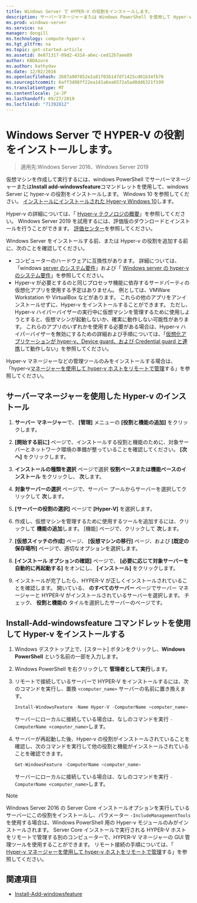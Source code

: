 ```yaml
---
title: Windows Server で HYPER-V の役割をインストールします。
description: サーバーマネージャーまたは Windows PowerShell を使用して Hyper-v をインストールする手順について説明します。
ms.prod: windows-server
ms.service: na
manager: dongill
ms.technology: compute-hyper-v
ms.tgt_pltfrm: na
ms.topic: get-started-article
ms.assetid: 8e871317-09d2-4314-a6ec-ced12b7aee89
author: KBDAzure
ms.author: kathydav
ms.date: 12/02/2016
ms.openlocfilehash: 2687a907852e2a81f03b147df1425cd01b34fb76
ms.sourcegitcommit: 6aff3d88ff22ea141a6ea6572a5ad8dd6321f199
ms.translationtype: MT
ms.contentlocale: ja-JP
ms.lasthandoff: 09/27/2019
ms.locfileid: "71392812"
---
```

# <a name="install-the-hyper-v-role-on-windows-server"></a>Windows Server で HYPER-V の役割をインストールします。

>適用先:Windows Server 2016、Windows Server 2019
  
仮想マシンを作成して実行するには、windows PowerShell でサーバーマネージャーまたは**Install add-windowsfeature**コマンドレットを使用して、windows Server に hyper-v の役割をインストールします。 Windows 10 を参照してください。 [インストールにインストールされた Hyper-v Windows 10](https://docs.microsoft.com/virtualization/hyper-v-on-windows/quick-start/enable-hyper-v)します。

Hyper-v の詳細については、「 [Hyper-v テクノロジの概要](../Hyper-V-Technology-Overview.md)」を参照してください。 Windows Server 2019 を試用するには、評価版のダウンロードとインストールを行うことができます。 [評価センター](https://www.microsoft.com/evalcenter/evaluate-windows-server-2019)を参照してください。

Windows Server をインストールする前、または Hyper-v の役割を追加する前に、次のことを確認してください。
- コンピューターのハードウェアに互換性があります。 詳細については、「windows [server のシステム要件](../../../get-started/System-Requirements.md)」および「 [Windows server の hyper-v のシステム要件](../System-requirements-for-Hyper-V-on-Windows.md)」を参照してください。
- Hyper-v が必要とするのと同じプロセッサ機能に依存するサードパーティの仮想化アプリを使用する予定はありません。 例としては、VMWare Workstation や VirtualBox などがあります。 これらの他のアプリをアンインストールせずに、Hyper-v をインストールすることができます。 ただし、Hyper-v ハイパーバイザーの実行中に仮想マシンを管理するために使用しようとすると、仮想マシンが起動しないか、確実に動作しない可能性があります。 これらのアプリのいずれかを使用する必要がある場合は、Hyper-v ハイパーバイザーを無効にするための詳細および手順については、「[仮想化アプリケーションが hyper-v、Device guard、および Credential guard と連携](https://support.microsoft.com/help/3204980/virtualization-applications-do-not-work-together-with-hyper-v-device-g)して動作しない」を参照してください。

Hyper-v マネージャーなどの管理ツールのみをインストールする場合は、「hyper-v[マネージャーを使用して hyper-v ホストをリモートで管理](../Manage/Remotely-manage-Hyper-V-hosts.md)する」を参照してください。
  
## <a name="install-hyper-v-by-using-server-manager"></a>サーバーマネージャーを使用した Hyper-v のインストール  
  
1. **サーバー マネージャー**で、 **[管理]** メニューの **[役割と機能の追加]** をクリックします。  
  
2. **[開始する前に]** ページで、インストールする役割と機能のために、対象サーバーとネットワーク環境の準備が整っていることを確認してください。 **[次へ]** をクリックします。  
  
3. **インストールの種類を選択**  ページで選択 **役割ベースまたは機能ベースのインストール**  をクリックし、 **次**します。  
  
4. **対象サーバーの選択**  ページで、サーバー プールからサーバーを選択してクリックして **次**します。  
  
5. **[サーバーの役割の選択]** ページで **[Hyper-V]** を選択します。  
  
6. 作成し、仮想マシンを管理するために使用するツールを追加するには、クリックして **機能の追加**します。 [機能] ページで、クリックして **次**します。  
  
7. **[仮想スイッチの作成]** ページ、 **[仮想マシンの移行]** ページ、および **[既定の保存場所]** ページで、適切なオプションを選択します。  
  
8. **[インストール オプションの確認]** ページで、 **[必要に応じて対象サーバーを自動的に再起動する]** をオンにし、 **[インストール]** をクリックします。  
  
9. インストールが完了したら、HYPER-V が正しくインストールされていることを確認します。 開いている、 **のすべてのサーバー**  ページでサーバー マネージャーと HYPER-V がインストールされているサーバーを選択します。 チェック、 **役割と機能の** タイルを選択したサーバーのページです。  
  
## <a name="install-hyper-v-by-using-the-install-windowsfeature-cmdlet"></a>Install-Add-windowsfeature コマンドレットを使用して Hyper-v をインストールする  
  
1. Windows デスクトップ上で、[スタート] ボタンをクリックし、**Windows PowerShell** という名前の一部を入力します。  
  
2. Windows PowerShell を右クリックして **管理者として実行**します。  
  
3. リモートで接続しているサーバーで HYPER-V をインストールするには、次のコマンドを実行し、置換 `<computer_name>` サーバーの名前に置き換えます。  
  
    ```powershell
    Install-WindowsFeature -Name Hyper-V -ComputerName <computer_name> -IncludeManagementTools -Restart  
    ```  
  
    サーバーにローカルに接続している場合は、なしのコマンドを実行 `-ComputerName <computer_name>`します。  
  
4. サーバーが再起動した後、Hyper-v の役割がインストールされていることを確認し、次のコマンドを実行して他の役割と機能がインストールされていることを確認できます。  
  
    ```powershell
    Get-WindowsFeature -ComputerName <computer_name>  
    ```  
  
    サーバーにローカルに接続している場合は、なしのコマンドを実行 `-ComputerName <computer_name>`します。  
  
> [!NOTE]  
> Windows Server 2016 の Server Core インストールオプションを実行しているサーバーにこの役割をインストールし、パラメーター `-IncludeManagementTools` を使用する場合は、Windows PowerShell 用の Hyper-v モジュールのみがインストールされます。 Server Core インストールで実行される HYPER-V ホストをリモートで管理する別のコンピューターで、HYPER-V マネージャーの GUI 管理ツールを使用することができます。 リモート接続の手順については、「 [Hyper-v マネージャーを使用して hyper-v ホストをリモートで管理](../Manage/Remotely-manage-Hyper-V-hosts.md)する」を参照してください。  
  
## <a name="see-also"></a>関連項目  
  
- [Install-Add-windowsfeature](https://docs.microsoft.com/powershell/module/Microsoft.Windows.ServerManager.Migration/Install-WindowsFeature)  
